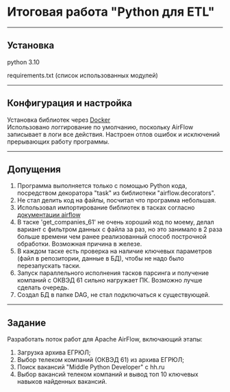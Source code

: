 # Итоговая работа "Python для ETL"
___
## Установка
python 3.10

requirements.txt (список использованных модулей)
___
## Конфигурация и настройка
Установка библиотек через [Docker](https://airflow.apache.org/docs/apache-airflow/stable/howto/docker-compose/index.html#special-case-adding-dependencies-via-requirements-txt-file) \
Использовано логгирование по умолчанию, поскольку AirFlow записывает в логи все действия.
Настроен отлов ошибок и исключений прерывающих работу программы.
___
## Допущения
1. Программа выполняется только с помощью Python кода, посредством декоратора "task" из библиотеки "airflow.decorators".
2. Не стал делить код на файлы, посчитал что программа небольшая.
3. Использовал импортирование библиотек в тасках согласно [документации airflow](https://airflow.apache.org/docs/apache-airflow/stable/best-practices.html)
4. В таске 'get_companies_61' не очень хороший код по моему, делал вариант с фильтром данных с файла за раз, но это занимало в 2 раза больше времени чем ранее реализованный способ построчной обработки. Возможная причина в железе.
5. В каждом таске есть проверка на наличие ключевых параметров (файл в репозитории, данные в БД), чтобы не надо было перезапускать таски.
6. Запуск параллельного исполнения тасков парсинга и получение компаний с ОКВЭД 61 сильно нагружает ПК. Возможно лучше сделать очередь.
7. Создал БД в папке DAG, не стал подключаться к существующей.
___
## Задание
Разработать поток работ для Apache AirFlow, включающий этапы:
1. Загрузка архива ЕГРЮЛ;
2. Выбор телеком компаний (ОКВЭД 61) из архива ЕГРЮЛ;
3. Поиск вакансий "Middle Python Developer" с hh.ru
4. Выбор вакансий телеком компаний и вывод топ 10 ключевых навыков найденных вакансий.
